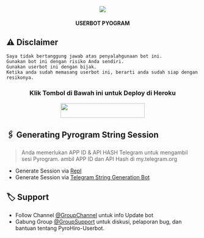 <p align="center">
  <img src="https://telegra.ph/file/aeba6ea2125aa7774b1b5.jpg">
</p>

<h4><p align="center"> USERBOT PYOGRAM</p></h4>

## ⚠️ Disclaimer

```
Saya tidak bertanggung jawab atas penyalahgunaan bot ini.
Gunakan bot ini dengan risiko Anda sendiri.
Gunakan userbot ini dengan bijak.
Ketika anda sudah memasang userbot ini, berarti anda sudah siap dengan resikonya.
```

<h3 align="center">Klik Tombol di Bawah ini untuk Deploy di Heroku</h3>

<p align="center"><a href="https://heroku.com/deploy?template=https://github.com/vanostrax/Vanostra-Userbot-1"> <img src="https://img.shields.io/badge/Deploy%20To%20Heroku-black?style=for-the-badge&logo=heroku" width="220" height="38.45"/></a></p>

## 🖇 Generating Pyrogram String Session
    
> Anda memerlukan APP ID & API HASH Telegram untuk mengambil sesi Pyrogram. ambil APP ID dan API Hash di my.telegram.org
- Generate Session via <a href="https://repl.it/@mrismanaziz/stringen?lite=1&outputonly=1">Repl</a>
- Generate Session via <a href="https://t.me/AnonStrinGBot">Telegram String Generation Bot</a>
## 🏷 Support

- Follow Channel [@GroupChannel](https://t.me/xyzrannn) untuk info Update bot 
- Gabung Group [@GroupSupport](https://t.me/pintarsupport) untuk diskusi, pelaporan bug, dan bantuan tentang PyroHiro-Userbot.


